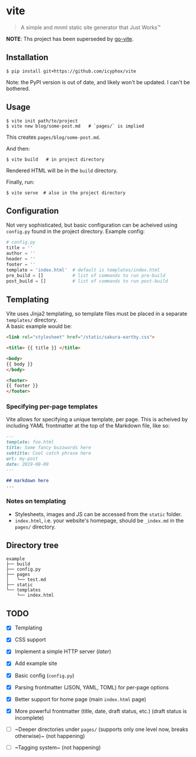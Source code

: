 # vite
> A simple and mnml static site generator that Just Works™

**NOTE**: Ths project has been superseded by
[go-vite](https://github.com/icyphox/go-vite).

Installation
------------

```console
$ pip install git+https://github.com/icyphox/vite
```
Note: the PyPI version is out of date, and likely won't be updated.
I can't be bothered.

Usage
-----

```console
$ vite init path/to/project
$ vite new blog/some-post.md   # `pages/` is implied
```
This creates `pages/blog/some-post.md`.

And then:
```console
$ vite build   # in project directory
```
Rendered HTML will be in the `build` directory.

Finally, run:
```console
$ vite serve  # also in the project directory
```

Configuration
-------------

Not very sophisticated, but basic configuration can be acheived using
  `config.py` found in the project directory.
Example config:

```python
# config.py 
title = ''
author = ''
header = ''
footer = '' 
template = 'index.html'  # default is templates/index.html
pre_build = []           # list of commands to run pre-build
post_build = []          # list of commands to run post-build
```

Templating
----------

Vite uses Jinja2 templating, so template files must be placed in a separate `templates/` directory.  
A basic example would be:
```html
<link rel="stylesheet" href="/static/sakura-earthy.css">

<title> {{ title }} </title>

<body>
{{ body }}
</body>

<footer>
{{ footer }}
</footer>
```
### Specifying per-page templates
Vite allows for specifying a unique template, per page. This is acheived by including YAML frontmatter at the top of the Markdown file, like so:

```markdown
---
template: foo.html
title: Some fancy buzzwords here
subtitle: Cool catch phrase here
url: my-post
date: 2019-08-09
---

## markdown here
...
```

### Notes on templating

- Stylesheets, images and JS can be accessed from the `static` folder.
- `index.html`, i.e. your website's homepage, should be `_index.md` in the `pages/` directory.


Directory tree
--------------

    example
    ├── build
    ├── config.py
    ├── pages
    │   └── test.md
    ├── static
    └── templates
        └── index.html

TODO
----

- [x] Templating
- [x] CSS support
- [x] Implement a simple HTTP server (*later*)
- [x] Add example site
- [x] Basic config (`config.py`)
- [x] Parsing frontmatter (JSON, YAML, TOML) for per-page options
- [x] Better support for home page (main `index.html` page)
- [x] More powerful frontmatter (title, date, draft status, etc.) (draft status is incomplete)
- [ ] ~Deeper directories under `pages/` (supports only one level now, breaks otherwise)~ (not happening)
- [ ] ~Tagging system~ (not happening)

